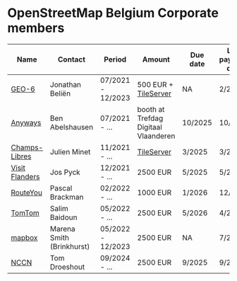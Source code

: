 # OpenStreetMap Belgium Corporate members

| Name                | Contact                    | Period            | Amount                                       | Due date | Last payment date |
| ------------------- | -------------------------- | ----------------- | -------------------------------------------- | -------- | ------------- |
| [GEO-6][1]          | Jonathan Beliën            | 07/2021 - 12/2023 | 500 EUR + [TileServer](https://tile.osm.be/) | NA       | 2/2022 |
| [Anyways][2]        | Ben Abelshausen            | 07/2021 - ...     | booth at Trefdag Digitaal Vlaanderen         | 10/2025  | 10/2024 |
| [Champs-Libres][3]  | Julien Minet               | 11/2021 - ...     | [TileServer](https://tile.osm.be/)           | 3/2025   | 3/2024 |
| [Visit Flanders][4] | Jos Pyck                   | 12/2021 - ...     | 2500 EUR                                     | 5/2025   | 5/2024 |
| [RouteYou][5]       | Pascal Brackman            | 02/2022 - ...     | 1000 EUR                                     | 1/2026   | 12/2024 |
| [TomTom][6]         | Salim Baidoun              | 05/2022 - ...     | 2500 EUR                                     | 5/2026   | 4/2024 |
| [mapbox][7]         | Marena Smith (Brinkhurst)  | 05/2022 - 12/2023 | 2500 EUR                                     | NA       | 7/2022 |
| [NCCN](8)           | Tom Droeshout              | 09/2024 - ...     | 2500 EUR                                     | 9/2025   | 9/2024 |

[1]:https://geo6.be/
[2]:https://www.anyways.eu/
[3]:https://www.champs-libres.coop/
[4]:https://www.visitflanders.com/
[5]:https://www.routeyou.com/
[6]:https://www.tomtom.com/
[7]:https://www.mapbox.com/
[8]:https://crisiscenter.be
